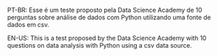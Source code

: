 PT-BR: Esse é um teste proposto pela Data Science Academy de 10 perguntas sobre análise de dados com Python utilizando uma fonte de dados em csv.

EN-US: This is a test proposed by the Data Science Academy with 10 questions on data analysis with Python using a csv data source.
